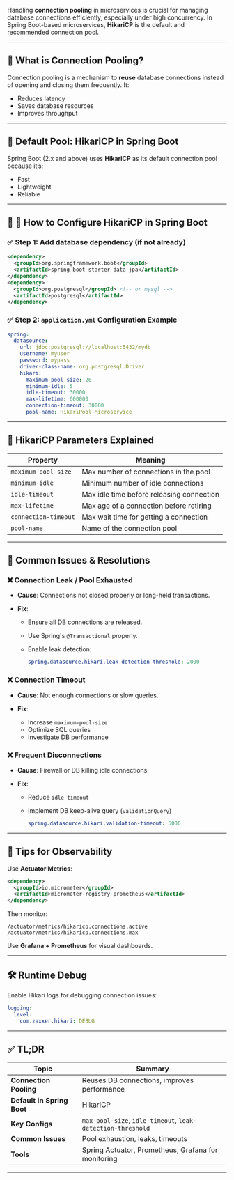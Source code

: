 Handling **connection pooling** in microservices is crucial for managing database connections efficiently, especially under high concurrency. In Spring Boot-based microservices, **HikariCP** is the default and recommended connection pool.

---

## 🔹 What is Connection Pooling?

Connection pooling is a mechanism to **reuse** database connections instead of opening and closing them frequently. It:

* Reduces latency
* Saves database resources
* Improves throughput

---

## 🔹 Default Pool: HikariCP in Spring Boot

Spring Boot (2.x and above) uses **HikariCP** as its default connection pool because it’s:

* Fast
* Lightweight
* Reliable

---

## 🔹 🔧 How to Configure HikariCP in Spring Boot

### ✅ Step 1: Add database dependency (if not already)

```xml
<dependency>
  <groupId>org.springframework.boot</groupId>
  <artifactId>spring-boot-starter-data-jpa</artifactId>
</dependency>
<dependency>
  <groupId>org.postgresql</groupId> <!-- or mysql -->
  <artifactId>postgresql</artifactId>
</dependency>
```

### ✅ Step 2: `application.yml` Configuration Example

```yaml
spring:
  datasource:
    url: jdbc:postgresql://localhost:5432/mydb
    username: myuser
    password: mypass
    driver-class-name: org.postgresql.Driver
    hikari:
      maximum-pool-size: 20
      minimum-idle: 5
      idle-timeout: 30000
      max-lifetime: 600000
      connection-timeout: 30000
      pool-name: HikariPool-Microservice
```

---

## 🔹 HikariCP Parameters Explained

| Property             | Meaning                                   |
| -------------------- | ----------------------------------------- |
| `maximum-pool-size`  | Max number of connections in the pool     |
| `minimum-idle`       | Minimum number of idle connections        |
| `idle-timeout`       | Max idle time before releasing connection |
| `max-lifetime`       | Max age of a connection before retiring   |
| `connection-timeout` | Max wait time for getting a connection    |
| `pool-name`          | Name of the connection pool               |

---

## 🔎 Common Issues & Resolutions

### ❌ **Connection Leak / Pool Exhausted**

* **Cause**: Connections not closed properly or long-held transactions.
* **Fix**:

    * Ensure all DB connections are released.
    * Use Spring's `@Transactional` properly.
    * Enable leak detection:

      ```yaml
      spring.datasource.hikari.leak-detection-threshold: 2000
      ```

### ❌ **Connection Timeout**

* **Cause**: Not enough connections or slow queries.
* **Fix**:

    * Increase `maximum-pool-size`
    * Optimize SQL queries
    * Investigate DB performance

### ❌ **Frequent Disconnections**

* **Cause**: Firewall or DB killing idle connections.
* **Fix**:

    * Reduce `idle-timeout`
    * Implement DB keep-alive query (`validationQuery`)

      ```yaml
      spring.datasource.hikari.validation-timeout: 5000
      ```

---

## 🧪 Tips for Observability

Use **Actuator Metrics**:

```xml
<dependency>
  <groupId>io.micrometer</groupId>
  <artifactId>micrometer-registry-prometheus</artifactId>
</dependency>
```

Then monitor:

```
/actuator/metrics/hikaricp.connections.active
/actuator/metrics/hikaricp.connections.max
```

Use **Grafana + Prometheus** for visual dashboards.

---

## 🛠️ Runtime Debug

Enable Hikari logs for debugging connection issues:

```yaml
logging:
  level:
    com.zaxxer.hikari: DEBUG
```

---

## ✅ TL;DR

| Topic                      | Summary                                                     |
| -------------------------- | ----------------------------------------------------------- |
| **Connection Pooling**     | Reuses DB connections, improves performance                 |
| **Default in Spring Boot** | HikariCP                                                    |
| **Key Configs**            | `max-pool-size`, `idle-timeout`, `leak-detection-threshold` |
| **Common Issues**          | Pool exhaustion, leaks, timeouts                            |
| **Tools**                  | Spring Actuator, Prometheus, Grafana for monitoring         |

---
